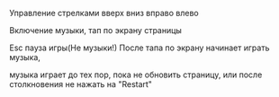 Управление стрелками вверх вниз вправо влево

Включение музыки, тап по экрану страницы

Esc пауза игры(Не музыки!) После тапа по экрану начинает играть музыка, 

музыка играет до тех пор, пока не обновить страницу, или после столкновения не нажать на "Restart"
